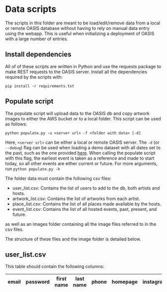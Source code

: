 # Data scripts

The scripts in this folder are meant to be load/edit/remove data from a local or remote OASIS database without having to rely on manual data entry using the webapp. This is useful when initializing a deployment of OASIS with a large number of entries.

## Install dependencies

All of of these scripts are written in Python and use the requests package to make REST requests to the OASIS server. Install all the dependencies required by the scripts with: 

`pip install -r requirements.txt`

## Populate script

The populate script will upload data to the OASIS db and copy artwork images to either the AWS bucket or to a local folder. This script can be used as follows:

`python populate.py -u <server url> -f <folder with data> [-d]` 

Here, ```<server url>``` can be either a local or remote OASIS server. The ```-d``` (or ```--debug```) flag can be used when loading a demo dataset with all dates set to the past, such as the one provided [here](https://github.com/oasis-art-project/demo-data). When calling the populate script with this flag, the earliest event is taken as a reference and made to start today, so all other events are either current or future. For more arguments, run ```python populate.py -h```

The folder data must contain the following csv files:

* user_list.csv: Contains the list of users to add to the db, both artists and hosts.
* artwork_list.csv: Contains the list of artworks from each artist.
* place_list.csv: Contains the list of all places made available by the hosts.
* event_list.csv: Contains the list of all hosted events, past, present, and future.

as well as an images folder containing all the image files referred to in the csv files.

The structure of these files and the image folder is detailed below.

## user_list.csv

This table should contain the following columns:
 
| email	| password 	| first name | last name | phone | homepage | instagram | youtube | role | chat | bio | tags |
| ------| --------- | ---------- | --------- | ----- | -------- | --------- | ------- | ---- | ---- | --- | ---- |



